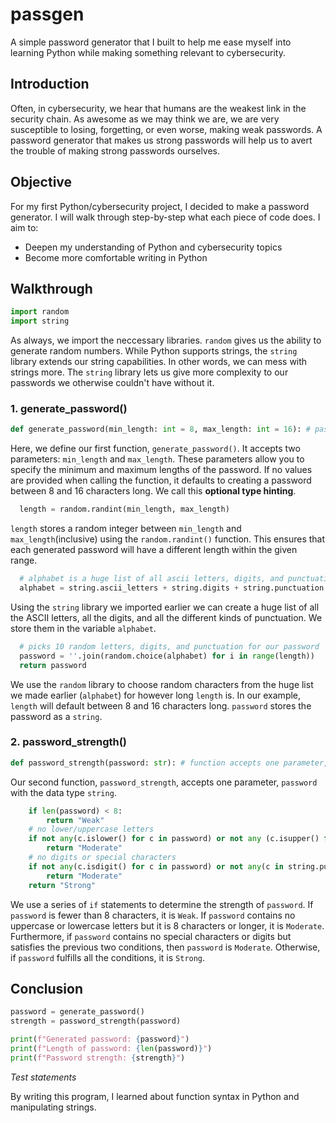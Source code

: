 # passgen
A simple password generator that I built to help me ease myself into learning Python while making something relevant to cybersecurity.
## Introduction
Often, in cybersecurity, we hear that humans are the weakest link in the security chain. As awesome as we may think we are, we are very susceptible to losing, forgetting,
or even worse, making weak passwords. A password generator that makes us strong passwords will help us to avert the trouble of making strong passwords ourselves.
<br>
## Objective
For my first Python/cybersecurity project, I decided to make a password generator. I will walk through step-by-step what each piece of code does. I aim to:
- Deepen my understanding of Python and cybersecurity topics
- Become more comfortable writing in Python

## Walkthrough
```python
import random
import string
```
As always, we import the neccessary libraries. ```random``` gives us the ability to generate random numbers. While Python supports strings, the ```string``` library extends our string
capabilities. In other words, we can mess with strings more.  The ```string``` library lets us give more complexity to our passwords we otherwise couldn't have without it.
<br>
### 1. generate_password()
```python
def generate_password(min_length: int = 8, max_length: int = 16): # password will always have a different length
```
Here, we define our first function, ```generate_password()```. It accepts two parameters: ```min_length``` and  ```max_length```. These parameters allow you to specify the minimum and maximum lengths of the password.
If no values are provided when calling the function, it defaults to creating a password between 8 and 16 characters long. We call this <b>optional type hinting</b>.
<br>
```python
  length = random.randint(min_length, max_length)
```
`length` stores a random integer between `min_length` and `max_length`(inclusive) using the `random.randint()` function. This ensures that each generated password will have a different length
within the given range.
<br>
```python
  # alphabet is a huge list of all ascii letters, digits, and punctuation
  alphabet = string.ascii_letters + string.digits + string.punctuation 
```
Using the `string` library we imported earlier we can create a huge list of all the ASCII letters, all the digits, and all the different kinds of punctuation. We store them in the variable `alphabet`.
<br>
```python
  # picks 10 random letters, digits, and punctuation for our password
  password = ''.join(random.choice(alphabet) for i in range(length))
  return password
```
We use the `random` library to choose random characters from the huge list we made earlier (`alphabet`) for however long `length` is. In our example, `length` will default between 8 and 16 characters long. `password` stores the password as a `string`.
<br>
### 2. password_strength()
```python
def password_strength(password: str): # function accepts one parameter, password
```
Our second function, `password_strength`, accepts one parameter, `password` with the data type `string`.
<br>
```python
    if len(password) < 8:
        return "Weak"
    # no lower/uppercase letters
    if not any(c.islower() for c in password) or not any (c.isupper() for c in password):
        return "Moderate"
    # no digits or special characters
    if not any(c.isdigit() for c in password) or not any(c in string.punctuation for c in password):
        return "Moderate"
    return "Strong"
```
We use a series of `if` statements to determine the strength of `password`. If `password` is fewer than 8 characters, it is `Weak`. If `password` contains no uppercase or lowercase letters but it is 8 characters or longer, it is `Moderate`. Furthermore, if `password` contains no special characters or digits but satisfies the previous two conditions, then `password` is `Moderate`. Otherwise, if `password` fulfills all the conditions, it is `Strong`.

## Conclusion
```python
password = generate_password()
strength = password_strength(password)

print(f"Generated password: {password}")
print(f"Length of password: {len(password)}")
print(f"Password strength: {strength}")
```
<i>Test statements</i>
<br>

By writing this program, I learned about function syntax in Python and manipulating strings. 
